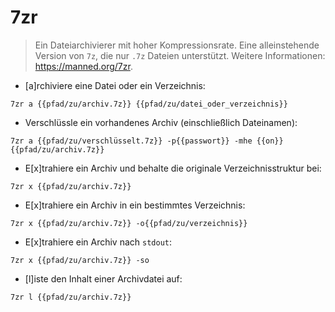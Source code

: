 # 7zr

> Ein Dateiarchivierer mit hoher Kompressionsrate.
> Eine alleinstehende Version von `7z`, die nur `.7z` Dateien unterstützt.
> Weitere Informationen: <https://manned.org/7zr>.

- [a]rchiviere eine Datei oder ein Verzeichnis:

`7zr a {{pfad/zu/archiv.7z}} {{pfad/zu/datei_oder_verzeichnis}}`

- Verschlüssle ein vorhandenes Archiv (einschließlich Dateinamen):

`7zr a {{pfad/zu/verschlüsselt.7z}} -p{{passwort}} -mhe {{on}} {{pfad/zu/archiv.7z}}`

- E[x]trahiere ein Archiv und behalte die originale Verzeichnisstruktur bei:

`7zr x {{pfad/zu/archiv.7z}}`

- E[x]trahiere ein Archiv in ein bestimmtes Verzeichnis:

`7zr x {{pfad/zu/archiv.7z}} -o{{pfad/zu/verzeichnis}}`

- E[x]trahiere ein Archiv nach `stdout`:

`7zr x {{pfad/zu/archiv.7z}} -so`

- [l]iste den Inhalt einer Archivdatei auf:

`7zr l {{pfad/zu/archiv.7z}}`
